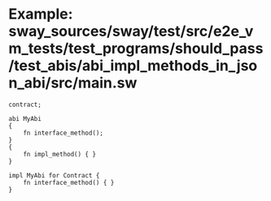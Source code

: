# Example: sway_sources/sway/test/src/e2e_vm_tests/test_programs/should_pass/test_abis/abi_impl_methods_in_json_abi/src/main.sw

```sway
contract;

abi MyAbi
{
    fn interface_method();
}
{
    fn impl_method() { }
}

impl MyAbi for Contract {
    fn interface_method() { }
}

```
